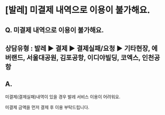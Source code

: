 # [발레] 미결제 내역으로 이용이 불가해요.

**Q. 미결제 내역으로 이용이 불가해요.**
-------------------------

상담유형 : 발레 ▶ 결제 ▶ 결제실패/요청 ▶ 기타현장, 에버랜드, 서울대공원, 김포공항, 이디야빌딩, 코엑스, 인천공항
--------------------------------------------------------------------

**A.**
------

미결제(결제실패)내역이 있을 경우 발레 서비스 이용이 어려워요.

미결제 금액을 먼저 결제 후 이용 부탁드립니다.